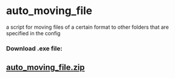 # auto_moving_file
a script for moving files of a certain format to other folders that are specified in the config

### Download .exe file:
## [auto_moving_file.zip]([https://daniilshat.ru/](https://drive.google.com/file/d/1zC55x39xu0pppSloGXkSh-B8zf1aI1-9/view?usp=sharing))


